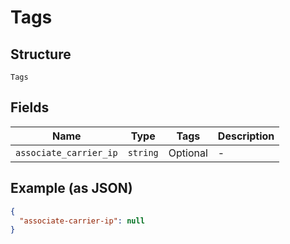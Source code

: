 
# Tags

## Structure

`Tags`

## Fields

| Name | Type | Tags | Description |
|  --- | --- | --- | --- |
| `associate_carrier_ip` | `string` | Optional | - |

## Example (as JSON)

```json
{
  "associate-carrier-ip": null
}
```

